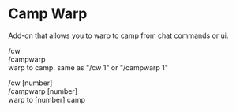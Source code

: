 # Camp Warp
Add-on that allows you to warp to camp from chat commands or ui.
  
/cw  
/campwarp  
warp to camp. same as "/cw 1" or "/campwarp 1"  
  
/cw [number]  
/campwarp [number]  
warp to [number] camp  
